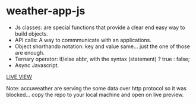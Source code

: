# weather-app-js

- Js classes: are special functions that provide a clear end easy way to build objects.
- API calls: A way to commmunicate with an applications.
- Object shorthando notation: key and value same... just the one of those are enough.
- Ternary operator: if/else abbr, with the syntax (statement) ? true : false;
- Async Javascript.

[LIVE VIEW](https://cesar-rdgz.github.io/weather-app-js/) 

Note: accuweather are serving the some data over http protocol so it was blocked... copy the repo to your local machine and open on live preview.
